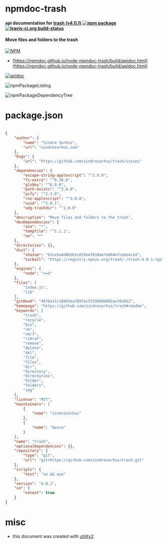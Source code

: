 # npmdoc-trash

#### api documentation for  [trash (v4.0.1)](https://github.com/sindresorhus/trash#readme)  [![npm package](https://img.shields.io/npm/v/npmdoc-trash.svg?style=flat-square)](https://www.npmjs.org/package/npmdoc-trash) [![travis-ci.org build-status](https://api.travis-ci.org/npmdoc/node-npmdoc-trash.svg)](https://travis-ci.org/npmdoc/node-npmdoc-trash)

#### Move files and folders to the trash

[![NPM](https://nodei.co/npm/trash.png?downloads=true&downloadRank=true&stars=true)](https://www.npmjs.com/package/trash)

- [https://npmdoc.github.io/node-npmdoc-trash/build/apidoc.html](https://npmdoc.github.io/node-npmdoc-trash/build/apidoc.html)

[![apidoc](https://npmdoc.github.io/node-npmdoc-trash/build/screenCapture.buildCi.browser.%252Ftmp%252Fbuild%252Fapidoc.html.png)](https://npmdoc.github.io/node-npmdoc-trash/build/apidoc.html)

![npmPackageListing](https://npmdoc.github.io/node-npmdoc-trash/build/screenCapture.npmPackageListing.svg)

![npmPackageDependencyTree](https://npmdoc.github.io/node-npmdoc-trash/build/screenCapture.npmPackageDependencyTree.svg)



# package.json

```json

{
    "author": {
        "name": "Sindre Sorhus",
        "url": "sindresorhus.com"
    },
    "bugs": {
        "url": "https://github.com/sindresorhus/trash/issues"
    },
    "dependencies": {
        "escape-string-applescript": "^1.0.0",
        "fs-extra": "^0.30.0",
        "globby": "^6.0.0",
        "path-exists": "^3.0.0",
        "pify": "^2.3.0",
        "run-applescript": "^3.0.0",
        "uuid": "^2.0.1",
        "xdg-trashdir": "^2.0.0"
    },
    "description": "Move files and folders to the trash",
    "devDependencies": {
        "ava": "*",
        "tempfile": "^1.1.1",
        "xo": "*"
    },
    "directories": {},
    "dist": {
        "shasum": "b3ce5a4d862b1c655bef818ae7e084efce6e4c2d",
        "tarball": "https://registry.npmjs.org/trash/-/trash-4.0.1.tgz"
    },
    "engines": {
        "node": ">=4"
    },
    "files": [
        "index.js",
        "lib"
    ],
    "gitHead": "46f8a11c10943ea7897ac5fd38b9d092ae39a912",
    "homepage": "https://github.com/sindresorhus/trash#readme",
    "keywords": [
        "trash",
        "recycle",
        "bin",
        "rm",
        "rmrf",
        "rimraf",
        "remove",
        "delete",
        "del",
        "file",
        "files",
        "dir",
        "directory",
        "directories",
        "folder",
        "folders",
        "xdg"
    ],
    "license": "MIT",
    "maintainers": [
        {
            "name": "sindresorhus"
        },
        {
            "name": "kevva"
        }
    ],
    "name": "trash",
    "optionalDependencies": {},
    "repository": {
        "type": "git",
        "url": "git+https://github.com/sindresorhus/trash.git"
    },
    "scripts": {
        "test": "xo && ava"
    },
    "version": "4.0.1",
    "xo": {
        "esnext": true
    }
}
```



# misc
- this document was created with [utility2](https://github.com/kaizhu256/node-utility2)
